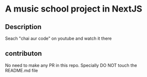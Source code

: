 # A music school project in NextJS

## Description

Seach "chai aur code" on youtube and watch it there

## contributon

No need to make any PR in this repo. Specially DO NOT touch the README.md file
